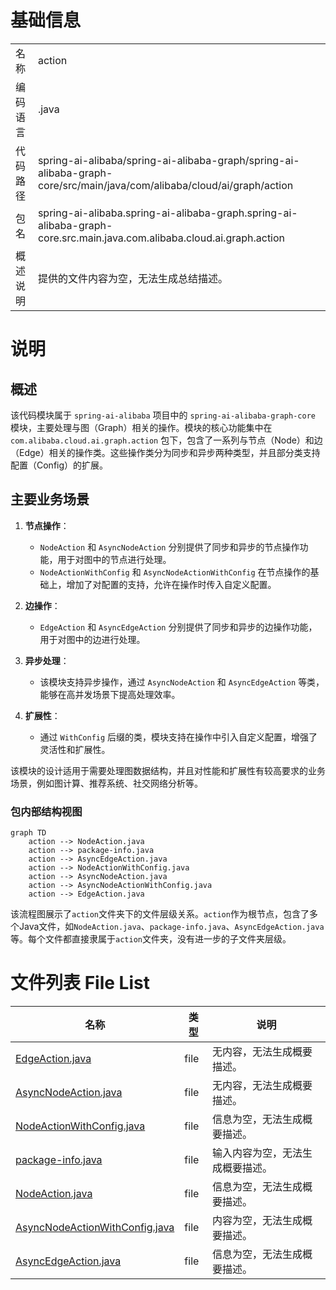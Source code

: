 # 基础信息

|      |      |
|------|------|
| 名称 | action |
| 编码语言 | .java |
| 代码路径 | spring-ai-alibaba/spring-ai-alibaba-graph/spring-ai-alibaba-graph-core/src/main/java/com/alibaba/cloud/ai/graph/action |
| 包名 | spring-ai-alibaba.spring-ai-alibaba-graph.spring-ai-alibaba-graph-core.src.main.java.com.alibaba.cloud.ai.graph.action |
| 概述说明 | 提供的文件内容为空，无法生成总结描述。 |

# 说明

## 概述
该代码模块属于 `spring-ai-alibaba` 项目中的 `spring-ai-alibaba-graph-core` 模块，主要处理与图（Graph）相关的操作。模块的核心功能集中在 `com.alibaba.cloud.ai.graph.action` 包下，包含了一系列与节点（Node）和边（Edge）相关的操作类。这些操作类分为同步和异步两种类型，并且部分类支持配置（Config）的扩展。

## 主要业务场景
1. **节点操作**：
   - `NodeAction` 和 `AsyncNodeAction` 分别提供了同步和异步的节点操作功能，用于对图中的节点进行处理。
   - `NodeActionWithConfig` 和 `AsyncNodeActionWithConfig` 在节点操作的基础上，增加了对配置的支持，允许在操作时传入自定义配置。

2. **边操作**：
   - `EdgeAction` 和 `AsyncEdgeAction` 分别提供了同步和异步的边操作功能，用于对图中的边进行处理。

3. **异步处理**：
   - 该模块支持异步操作，通过 `AsyncNodeAction` 和 `AsyncEdgeAction` 等类，能够在高并发场景下提高处理效率。

4. **扩展性**：
   - 通过 `WithConfig` 后缀的类，模块支持在操作中引入自定义配置，增强了灵活性和扩展性。

该模块的设计适用于需要处理图数据结构，并且对性能和扩展性有较高要求的业务场景，例如图计算、推荐系统、社交网络分析等。


### 包内部结构视图

```mermaid
graph TD
    action --> NodeAction.java
    action --> package-info.java
    action --> AsyncEdgeAction.java
    action --> NodeActionWithConfig.java
    action --> AsyncNodeAction.java
    action --> AsyncNodeActionWithConfig.java
    action --> EdgeAction.java
```

该流程图展示了`action`文件夹下的文件层级关系。`action`作为根节点，包含了多个Java文件，如`NodeAction.java`、`package-info.java`、`AsyncEdgeAction.java`等。每个文件都直接隶属于`action`文件夹，没有进一步的子文件夹层级。

# 文件列表 File List

| 名称   | 类型  | 说明 |
|-------|------|-------------|
| [EdgeAction.java](EdgeAction.md) | file | 无内容，无法生成概要描述。 |
| [AsyncNodeAction.java](AsyncNodeAction.md) | file | 无内容，无法生成概要描述。 |
| [NodeActionWithConfig.java](NodeActionWithConfig.md) | file | 信息为空，无法生成概要描述。 |
| [package-info.java](package-info.md) | file | 输入内容为空，无法生成概要描述。 |
| [NodeAction.java](NodeAction.md) | file | 信息为空，无法生成概要描述。 |
| [AsyncNodeActionWithConfig.java](AsyncNodeActionWithConfig.md) | file | 内容为空，无法生成概要描述。 |
| [AsyncEdgeAction.java](AsyncEdgeAction.md) | file | 信息为空，无法生成概要描述。 |


